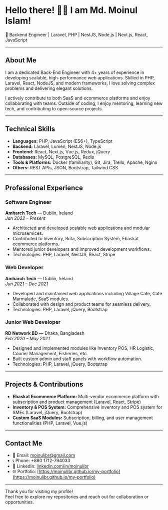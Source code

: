 # Hello there! 👋🏻 I am Md. Moinul Islam!

🚀 Backend Engineer | Laravel, PHP | NestJS, Node.js | Next.js, React, JavaScript

---

## About Me

I am a dedicated Back-End Engineer with 4+ years of experience in developing scalable, high-performance web applications. Skilled in PHP, Laravel, React, NodeJS, and modern frameworks, I love solving complex problems and delivering elegant solutions.

I actively contribute to both SaaS and ecommerce platforms and enjoy collaborating with teams. Outside of coding, I enjoy mentoring, learning new tech, and contributing to open-source projects.

---

## Technical Skills

- **Languages:** PHP, JavaScript (ES6+), TypeScript  
- **Backend:** Laravel, Lumen, NestJS, Node.js  
- **Frontend:** React, Next.js, Vue.js, Redux, jQuery  
- **Databases:** MySQL, PostgreSQL, Redis  
- **Tools & Platforms:** Docker (familiarity), Git, Jira, Trello, Apache, Nginx  
- **Others:** REST APIs, JSON, Bootstrap, Tailwind CSS  

---

## Professional Experience

### Software Engineer  
**Amharch Tech** — Dublin, Ireland  
*Jan 2022 – Present*  
- Architected and developed scalable web applications and modular microservices.  
- Contributed to Inventory, Rota, Subscription System, Ebaskat ecommerce platforms.  
- Mentored junior developers and improved development workflows.  
- Technologies: PHP, Laravel, NestJS, React, Stripe  

### Web Developer  
**Amharch Tech** — Dublin, Ireland  
*Jun 2021 – Dec 2021*  
- Developed and maintained web applications including Village Cafe, Cafe Marmalade, SaaS modules.  
- Collaborated with design and product teams for seamless delivery.  
- Technologies: PHP, Laravel, jQuery, Bootstrap  

### Junior Web Developer  
**RD Network BD** — Dhaka, Bangladesh  
*Feb 2020 – May 2021*  
- Designed and implemented modules like Inventory POS, HR Logistic, Courier Management, Fisheries, etc.  
- Built custom admin and staff panels with workflow automation.  
- Technologies: PHP, Laravel, jQuery, Bootstrap  

---

## Projects & Contributions

- **Ebaskat Ecommerce Platform:** Multi-vendor ecommerce platform with subscription and product management (Laravel, React, Stripe)  
- **Inventory & POS System:** Comprehensive inventory and POS system for SMEs (Laravel, jQuery, Bootstrap)  
- **Custom SaaS Modules:** Subscription, billing, and user management functionalities (PHP, Laravel, Vue.js)  

---

## Contact Me

- 📧 Email: [moinulibr@gmail.com](mailto:moinulibr@gmail.com)  
- 📞 Phone: +880 1712-794033 
- 🔗 LinkedIn: [linkedin.com/in/moinulibr](https://www.linkedin.com/in/moinulibr/)  
- 🌐 Portfolio: [https://moinulibr.github.io/my-portfolio](https://moinulibr.github.io/my-portfolio)

---

Thank you for visiting my profile!  
Feel free to explore my repositories and reach out for collaboration or opportunities.


